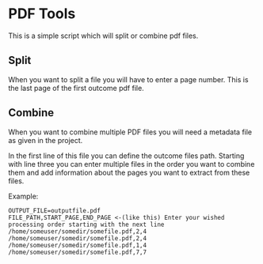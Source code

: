 # PDF Tools

This is a simple script which will split or combine pdf files.

## Split

When you want to split a file you will have to enter a page number.
This is the last page of the first outcome pdf file.

## Combine

When you want to combine multiple PDF files you will need a metadata file as given in the project. 

In the first line of this file you can define the outcome files path.
Starting with line three you can enter multiple files in the order you want to combine them and add information about 
the pages you want to extract from these files.

Example:

```
OUTPUT_FILE=outputfile.pdf
FILE_PATH,START_PAGE,END_PAGE <-(like this) Enter your wished processing order starting with the next line
/home/someuser/somedir/somefile.pdf,2,4
/home/someuser/somedir/somefile.pdf,2,4
/home/someuser/somedir/somefile.pdf,1,4
/home/someuser/somedir/somefile.pdf,7,7
```
